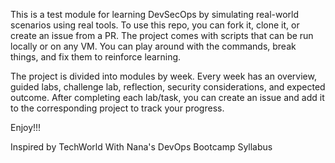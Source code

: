 This is a test module for learning DevSecOps by simulating real-world scenarios using real tools. 
To use this repo, you can fork it, clone it, or create an issue from a PR. 
The project comes with scripts that can be run locally or on any VM.
You can play around with the commands, break things, and fix them to reinforce learning.

The project is divided into modules by week. Every week has an overview, guided labs, challenge lab, reflection, security considerations, and expected outcome.
After completing each lab/task, you can create an issue and add it to the corresponding project to track your progress.

Enjoy!!!

Inspired by TechWorld With Nana's DevOps Bootcamp Syllabus
